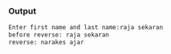 ### Output
```bash
Enter first name and last name:raja sekaran 
before reverse: raja sekaran
reverse: narakes ajar
```